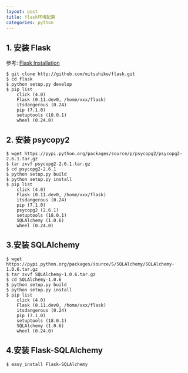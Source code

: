 ```yaml
---
layout: post
title: flask环境配置
categories: python
---
```


<!--more-->

## 1. 安装 Flask

参考: [Flask Installation](http://flask.pocoo.org/docs/0.10/installation/)

	$ git clone http://github.com/mitsuhiko/flask.git
	$ cd flask
	$ python setup.py develop
	$ pip list
		click (4.0)
		Flask (0.11.dev0, /home/xxx/flask)
		itsdangerous (0.24)
		pip (7.1.0)
		setuptools (18.0.1)
		wheel (0.24.0)

## 2. 安装 psycopy2

	$ wget https://pypi.python.org/packages/source/p/psycopg2/psycopg2-2.6.1.tar.gz
	$ tar zxvf psycopg2-2.6.1.tar.gz
	$ cd psycopg2-2.6.1
	$ python setup.py build
	$ python setup.py install
	$ pip list
		click (4.0)
		Flask (0.11.dev0, /home/xxx/flask)
		itsdangerous (0.24)
		pip (7.1.0)
		psycopg2 (2.6.1)
		setuptools (18.0.1)
		SQLAlchemy (1.0.6)
		wheel (0.24.0)

## 3.安装 SQLAlchemy

	$ wget https://pypi.python.org/packages/source/S/SQLAlchemy/SQLAlchemy-1.0.6.tar.gz
	$ tar zxvf SQLAlchemy-1.0.6.tar.gz
	$ cd SQLAlchemy-1.0.6
	$ python setup.py build
	$ python setup.py install
	$ pip list
		click (4.0)
		Flask (0.11.dev0, /home/xxx/flask)
		itsdangerous (0.24)
		pip (7.1.0)
		setuptools (18.0.1)
		SQLAlchemy (1.0.6)
		wheel (0.24.0)

## 4.安装 Flask-SQLAlchemy

	$ easy_install Flask-SQLAlchemy


